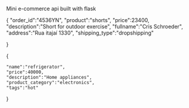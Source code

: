 Mini e-commerce api built with flask





 { 
 	"order_id":"4536YN",
 	"product":"shorts",
 	"price":23400,
 	"description":"Short for outdoor exercise",
 	"fullname":"Cris Schroeder",
 	"address":"Rua itajaí 1330",
 	"shipping_type":"dropshipping"
 	
 }


  {
 	
 	"name":"refrigerator",
 	"price":40000,
 	"description":"Home appliances",
 	"product_category":"electronics",
 	"tags":"hot"
 	
 }
